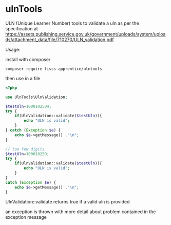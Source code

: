 # ulnTools


ULN (Unique Learner Number) tools to validate a uln as per the specification at 
https://assets.publishing.service.gov.uk/government/uploads/system/uploads/attachment_data/file/710270/ULN_validation.pdf


Usage:

install with composer
```
composer require fisss-apprentice/ulntools
```


then use in a file

```php
<?php

use UlnTools\UlnValidation;

$testUln=1000102504;
try {
    if(UlnValidation::validate($testUln)){
        echo "ULN is valid";
    }
} catch (Exception $e) {
    echo $e->getMessage() ."\n";
}

// too few digits
$testUln=100010250;
try {
    if(UlnValidation::validate($testUln)){
        echo "ULN is valid";
    }
} 
catch (Exception $e) {
    echo $e->getMessage() ."\n";
}

```


UlnValidation::validate returns true if a valid uln is provided

an exception is thrown with more detail about problem contained in the exception message


